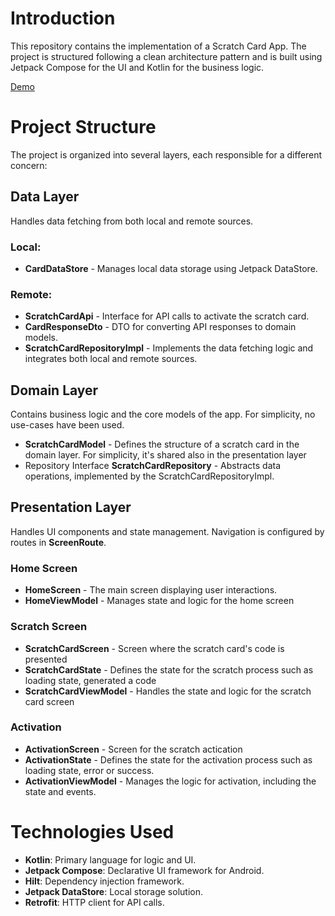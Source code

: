 # Introduction
This repository contains the implementation of a Scratch Card App. The project is structured following a clean architecture pattern and is built using Jetpack Compose for the UI and Kotlin for the business logic.

[Demo](assets/demo.webm)

# Project Structure
The project is organized into several layers, each responsible for a different concern:

## Data Layer
Handles data fetching from both local and remote sources.

### Local:
* **CardDataStore** - Manages local data storage using Jetpack DataStore.
### Remote:
* **ScratchCardApi** - Interface for API calls to activate the scratch card.
* **CardResponseDto** - DTO for converting API responses to domain models.
* **ScratchCardRepositoryImpl** - Implements the data fetching logic and integrates both local and remote sources.

## Domain Layer
Contains business logic and the core models of the app. For simplicity, no use-cases have been used.

* **ScratchCardModel** - Defines the structure of a scratch card in the domain layer. For simplicity, it's shared also in the presentation layer
* Repository Interface **ScratchCardRepository** - Abstracts data operations, implemented by the ScratchCardRepositoryImpl.

## Presentation Layer
Handles UI components and state management. Navigation is configured by routes in **ScreenRoute**.

### Home Screen
* **HomeScreen** - The main screen displaying user interactions.
* **HomeViewModel** - Manages state and logic for the home screen

### Scratch Screen
* **ScratchCardScreen** - Screen where the scratch card's code is presented
* **ScratchCardState** - Defines the state for the scratch process such as loading state, generated a code
* **ScratchCardViewModel** - Handles the state and logic for the scratch card screen

### Activation
* **ActivationScreen** - Screen for the scratch actication
* **ActivationState** - Defines the state for the activation process such as loading state, error or success.
* **ActivationViewModel** - Manages the logic for activation, including the state and events.

# Technologies Used
* **Kotlin**: Primary language for logic and UI.
* **Jetpack Compose**: Declarative UI framework for Android.
* **Hilt**: Dependency injection framework.
* **Jetpack DataStore**: Local storage solution.
* **Retrofit**: HTTP client for API calls.
